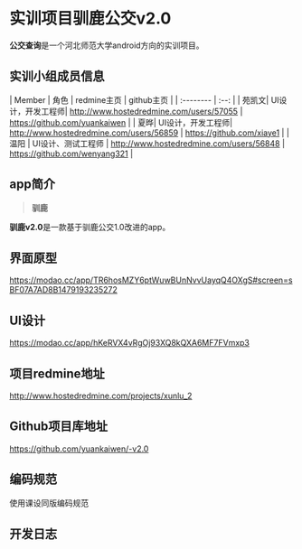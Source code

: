 # 实训项目驯鹿公交v2.0

 

**公交查询**是一个河北师范大学android方向的实训项目。

## 实训小组成员信息
| Member    |   角色  | redmine主页 | github主页 |
| :-------- |    :--: |
| 苑凯文| UI设计，开发工程师| http://www.hostedredmine.com/users/57055 | https://github.com/yuankaiwen |
| 夏晔| UI设计，开发工程师| http://www.hostedredmine.com/users/56859 | https://github.com/xiaye1 |
| 温阳      | UI设计、测试工程师   | http://www.hostedredmine.com/users/56848 | https://github.com/wenyang321 |      


## app简介

> **驯鹿**

**驯鹿v2.0**是一款基于驯鹿公交1.0改进的app。

## 界面原型

https://modao.cc/app/TR6hosMZY6ptWuwBUnNvvUayqQ4OXgS#screen=sBF07A7AD8B1479193235272

## UI设计

https://modao.cc/app/hKeRVX4vRgOj93XQ8kQXA6MF7FVmxp3

## 项目redmine地址

http://www.hostedredmine.com/projects/xunlu_2

## Github项目库地址

https://github.com/yuankaiwen/-v2.0

## 编码规范

使用课设同版编码规范

## 开发日志







